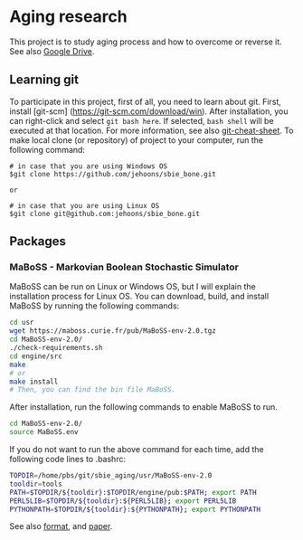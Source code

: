 # Aging research
This project is to study aging process and how to overcome or reverse it. See also [Google Drive](https://drive.google.com/open?id=0B2Fh-6_aEya5MU9nTldLN2FIVW8).

## Learning git
To participate in this project, first of all, you need to learn about git. First, install [git-scm] (https://git-scm.com/download/win). After installation, you can right-click and select `git bash here`. If selected, `bash shell` will be executed at that location. For more information, see also [git-cheat-sheet](https://www.git-tower.com/blog/git-cheat-sheet/). To make local clone (or repository) of project to your computer, run the following command:

```
# in case that you are using Windows OS
$git clone https://github.com/jehoons/sbie_bone.git

or

# in case that you are using Linux OS
$git clone git@github.com:jehoons/sbie_bone.git
```

## Packages
### MaBoSS - Markovian Boolean Stochastic Simulator

MaBoSS can be run on Linux or Windows OS, but I will explain the installation process for Linux OS. You can download, build, and install MaBoSS by running the following commands:

```bash
cd usr
wget https://maboss.curie.fr/pub/MaBoSS-env-2.0.tgz
cd MaBoSS-env-2.0/
./check-requirements.sh
cd engine/src
make
# or
make install
# Then, you can find the bin file MaBoSS.  
```

After installation, run the following commands to enable MaBoSS to run.

```bash
cd MaBoSS-env-2.0/
source MaBoSS.env
```

If you do not want to run the above command for each time, add the following code lines to .bashrc:

```bash
TOPDIR=/home/pbs/git/sbie_aging/usr/MaBoSS-env-2.0
tooldir=tools
PATH=$TOPDIR/${tooldir}:$TOPDIR/engine/pub:$PATH; export PATH
PERL5LIB=$TOPDIR/${tooldir}:${PERL5LIB}; export PERL5LIB
PYTHONPATH=$TOPDIR/${tooldir}:${PYTHONPATH}; export PYTHONPATH
```

See also [format][maboss-format], and [paper][maboss-paper].

[maboss-format]: https://maboss.curie.fr/pub/DescriptionOutputFile.pdf
[maboss-paper]: https://www.dropbox.com/s/6tzams9gvml6ern/Verlingue%20et%20al.%20-%202016%20-%20A%20comprehensive%20approach%20to%20the%20molecular%20determin.pdf?dl=0

